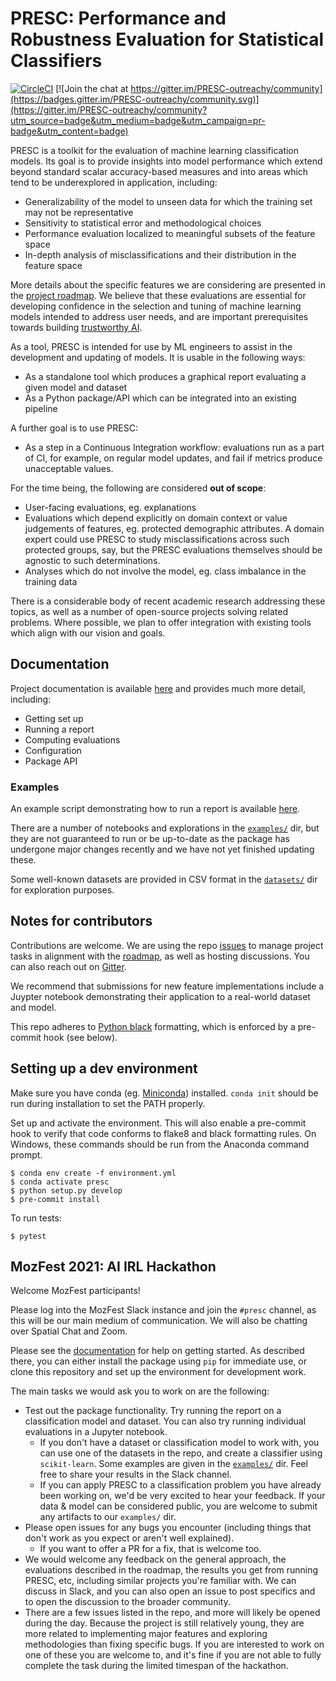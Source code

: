 # PRESC: Performance and Robustness Evaluation for Statistical Classifiers

[![CircleCI](https://circleci.com/gh/mozilla/PRESC.svg?style=svg)](https://circleci.com/gh/mozilla/PRESC)
[![Join the chat at https://gitter.im/PRESC-outreachy/community](https://badges.gitter.im/PRESC-outreachy/community.svg)](https://gitter.im/PRESC-outreachy/community?utm_source=badge&utm_medium=badge&utm_campaign=pr-badge&utm_content=badge)

PRESC is a toolkit for the evaluation of machine learning classification
models.
Its goal is to provide insights into model performance which extend beyond
standard scalar accuracy-based measures and into areas which tend to be
underexplored in application, including:

- Generalizability of the model to unseen data for which the training set may
  not be representative
- Sensitivity to statistical error and methodological choices
- Performance evaluation localized to meaningful subsets of the feature space
- In-depth analysis of misclassifications and their distribution in the feature
  space

More details about the specific features we are considering are presented in the
[project roadmap](./docs/ROADMAP.md).
We believe that these evaluations are essential for developing confidence in
the selection and tuning of machine learning models intended to address user
needs, and are important prerequisites towards building
[trustworthy AI](https://foundation.mozilla.org/en/internet-health/trustworthy-artificial-intelligence/).

As a tool, PRESC is intended for use by ML engineers to assist in the
development and updating of models.
It is usable in the following ways:

- As a standalone tool which produces a graphical report evaluating a given
  model and dataset
- As a Python package/API which can be integrated into an existing pipeline

A further goal is to use PRESC:

- As a step in a Continuous Integration workflow: evaluations run as a part of
  CI, for example, on regular model updates, and fail if metrics produce
  unacceptable values.

For the time being, the following are considered __out of scope__:

- User-facing evaluations, eg. explanations
- Evaluations which depend explicitly on domain context or value judgements of
  features, eg. protected demographic attributes. A domain expert could use
  PRESC to study misclassifications across such protected groups, say, but the
  PRESC evaluations themselves should be agnostic to such determinations.
- Analyses which do not involve the model, eg. class imbalance in the training
  data

There is a considerable body of recent academic research addressing these
topics, as well as a number of open-source projects solving related problems.
Where possible, we plan to offer integration with existing tools which align
with our vision and goals.

## Documentation

Project documentation is available
[here](https://mozilla.github.io/PRESC/index.html)
and provides much more detail, including:

- Getting set up
- Running a report
- Computing evaluations
- Configuration
- Package API

### Examples

An example script demonstrating how to run a report is available
[here](./examples/report/sample_report.py).

There are a number of notebooks and explorations in the
[`examples/`](./examples/)
dir, but they are not guaranteed to run or be up-to-date as the package has
undergone major changes recently and we have not yet finished updating these.

Some well-known datasets are provided in CSV format in the
[`datasets/`](./datasets/)
dir for exploration purposes.


## Notes for contributors

Contributions are welcome.
We are using the repo [issues](https://github.com/mozilla/PRESC/issues) to
manage project tasks in alignment with the [roadmap](./docs/ROADMAP.md), as well
as hosting discussions.
You can also reach out on [Gitter](https://gitter.im/PRESC-outreachy/community).

We recommend that submissions for new feature implementations include a Juypter
notebook demonstrating their application to a real-world dataset and model.

This repo adheres to [Python black](https://pypi.org/project/black/)
formatting, which is enforced by a pre-commit hook (see below).


## Setting up a dev environment

Make sure you have conda (eg. [Miniconda](https://docs.conda.io/en/latest/miniconda.html))
installed. `conda init` should be run during installation to set the PATH
properly.

Set up and activate the environment. This will also enable a pre-commit hook to
verify that code conforms to flake8 and black formatting rules.
On Windows, these commands should be run from the Anaconda command prompt.

```shell
$ conda env create -f environment.yml
$ conda activate presc
$ python setup.py develop
$ pre-commit install
```

To run tests:

```shell
$ pytest
```

## MozFest 2021: AI IRL Hackathon

Welcome MozFest participants!

Please log into the MozFest Slack instance and join the `#presc` channel, as
this will be our main medium of communication. We will also be chatting over
Spatial Chat and Zoom.

Please see the
[documentation](https://mozilla.github.io/PRESC/index.html)
for help on getting started.
As described there, you can either install the package using `pip` for
immediate use, or clone this repository and set up the environment for
development work.

The main tasks we would ask you to work on are the following:

- Test out the package functionality. Try running the report on a
  classification model and dataset. You can also try running individual
  evaluations in a Jupyter notebook.
    * If you don't have a dataset or classification model to work with, you can
      use one of the datasets in the repo, and create a classifier using
      `scikit-learn`. Some examples are given in the [`examples/`](./examples)
      dir. Feel free to share your results in the Slack channel.
    * If you can apply PRESC to a classification problem you have already been
      working on, we'd be very excited to hear your feedback. If your data &
      model can be considered public, you are welcome to submit any artifacts to
      our `examples/` dir.
- Please open issues for any bugs you encounter (including things that don't
  work as you expect or aren't well explained).
    * If you want to offer a PR for a fix, that is welcome too.
- We would welcome any feedback on the general approach, the evaluations
  described in the roadmap, the results you get from running PRESC, etc,
  including similar projects you're familiar with. We can discuss in Slack, and
  you can also open an issue to post specifics and to open the discussion to the
  broader community.
- There are a few issues listed in the repo, and more will likely be opened
  during the day. Because the project is still relatively young, they are more
  related to implementing major features and exploring methodologies than fixing
  specific bugs. If you are interested to work on one of these you are welcome
  to, and it's fine if you are not able to fully complete the task during the
  limited timespan of the hackathon.


